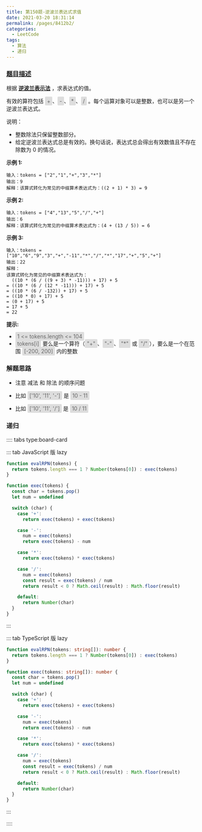 ```yaml
---
title: 第150题-逆波兰表达式求值
date: 2021-03-20 18:31:14
permalink: /pages/8412b2/
categories:
  - LeetCode
tags:
  - 算法
  - 递归
---
```


### [题目描述](https://leetcode-cn.com/problems/evaluate-reverse-polish-notation/)

根据 **[逆波兰表示法](https://baike.baidu.com/item/%E9%80%86%E6%B3%A2%E5%85%B0%E5%BC%8F/128437)** ，求表达式的值。

有效的算符包括 <span style="background: #ddd; color: #666; padding: 3px 5px; border-radius: 2px;">+</span>、<span style="background: #ddd; color: #666; padding: 3px 5px; border-radius: 2px;">-</span>、<span style="background: #ddd; color: #666; padding: 3px 5px; border-radius: 2px;">\*</span>、<span style="background: #ddd; color: #666; padding: 3px 5px; border-radius: 2px;">/</span> 。每个运算对象可以是整数，也可以是另一个逆波兰表达式。

说明：

- 整数除法只保留整数部分。
- 给定逆波兰表达式总是有效的。换句话说，表达式总会得出有效数值且不存在除数为 0 的情况。

<!-- more -->

**示例 1:**

```
输入：tokens = ["2","1","+","3","*"]
输出：9
解释：该算式转化为常见的中缀算术表达式为：((2 + 1) * 3) = 9
```

**示例 2:**

```
输入：tokens = ["4","13","5","/","+"]
输出：6
解释：该算式转化为常见的中缀算术表达式为：(4 + (13 / 5)) = 6
```

**示例 3:**

```
输入：tokens = ["10","6","9","3","+","-11","*","/","*","17","+","5","+"]
输出：22
解释：
该算式转化为常见的中缀算术表达式为：
  ((10 * (6 / ((9 + 3) * -11))) + 17) + 5
= ((10 * (6 / (12 * -11))) + 17) + 5
= ((10 * (6 / -132)) + 17) + 5
= ((10 * 0) + 17) + 5
= (0 + 17) + 5
= 17 + 5
= 22
```

**提示:**

- <span style="background: #ddd; color: #666; padding: 3px 5px; border-radius: 2px;">1 <= tokens.length <= 104</span>
- <span style="background: #ddd; color: #666; padding: 3px 5px; border-radius: 2px;">tokens[i]</span> 要么是一个算符（<span style="background: #ddd; color: #666; padding: 3px 5px; border-radius: 2px;">"+"</span>、<span style="background: #ddd; color: #666; padding: 3px 5px; border-radius: 2px;">"-"</span>、<span style="background: #ddd; color: #666; padding: 3px 5px; border-radius: 2px;">"\*"</span> 或 <span style="background: #ddd; color: #666; padding: 3px 5px; border-radius: 2px;">"/"</span>），要么是一个在范围 <span style="background: #ddd; color: #666; padding: 3px 5px; border-radius: 2px;">[-200, 200]</span> 内的整数

### 解题思路

- 注意 减法 和 除法 的顺序问题

- 比如 <span style="background: #ddd; color: #666; padding: 3px 5px; border-radius: 2px;">['10', '11', '-']</span> 是 <span style="background: #ddd; color: #666; padding: 3px 5px; border-radius: 2px;">10 - 11</span>

- 比如 <span style="background: #ddd; color: #666; padding: 3px 5px; border-radius: 2px;">['10', '11', '/']</span> 是 <span style="background: #ddd; color: #666; padding: 3px 5px; border-radius: 2px;">10 / 11</span>

### 递归

:::: tabs type:board-card

::: tab JavaScript 版 lazy

```JavaScript
function evalRPN(tokens) {
  return tokens.length === 1 ? Number(tokens[0]) : exec(tokens)
}

function exec(tokens) {
  const char = tokens.pop()
  let num = undefined

  switch (char) {
    case '+':
      return exec(tokens) + exec(tokens)

    case '-':
      num = exec(tokens)
      return exec(tokens) - num

    case '*':
      return exec(tokens) * exec(tokens)

    case '/':
      num = exec(tokens)
      const result = exec(tokens) / num
      return result < 0 ? Math.ceil(result) : Math.floor(result)

    default:
      return Number(char)
  }
}
```

:::

::: tab TypeScript 版 lazy

```TypeScript
function evalRPN(tokens: string[]): number {
  return tokens.length === 1 ? Number(tokens[0]) : exec(tokens)
}

function exec(tokens: string[]): number {
  const char = tokens.pop()
  let num = undefined

  switch (char) {
    case '+':
      return exec(tokens) + exec(tokens)

    case '-':
      num = exec(tokens)
      return exec(tokens) - num

    case '*':
      return exec(tokens) * exec(tokens)

    case '/':
      num = exec(tokens)
      const result = exec(tokens) / num
      return result < 0 ? Math.ceil(result) : Math.floor(result)

    default:
      return Number(char)
  }
}
```

:::

::::
